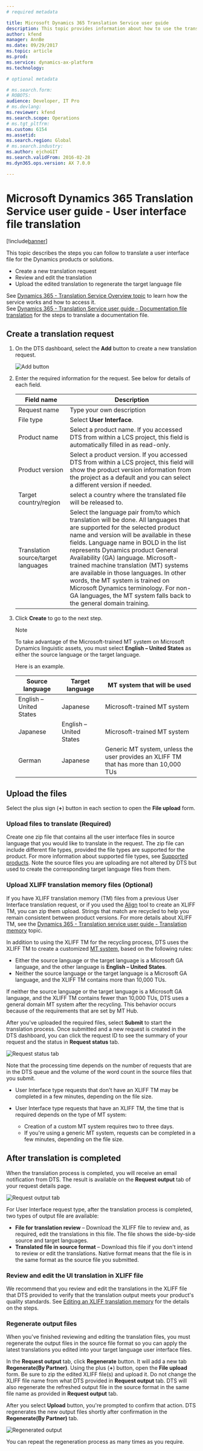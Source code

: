 ```yaml
---
# required metadata

title: Microsoft Dynamics 365 Translation Service user guide
description: This topic provides information about how to use the translation service for Microsoft Dynamics 365 products.
author: kfend
manager: AnnBe
ms.date: 09/29/2017
ms.topic: article
ms.prod: 
ms.service: dynamics-ax-platform
ms.technology: 

# optional metadata

# ms.search.form: 
# ROBOTS: 
audience: Developer, IT Pro
# ms.devlang: 
ms.reviewer: kfend
ms.search.scope: Operations
# ms.tgt_pltfrm: 
ms.custom: 6154
ms.assetid: 
ms.search.region: Global
# ms.search.industry: 
ms.author: ejchoGIT
ms.search.validFrom: 2016-02-28
ms.dyn365.ops.version: AX 7.0.0

---
```


# Microsoft Dynamics 365 Translation Service user guide - User interface file translation

[!include[banner](../includes/banner.md)]

This topic describes the steps you can follow to translate a user interface file for the Dynamics products or solutions. 
+ Create a new translation request
+ Review and edit the translation
+ Upload the edited translation to regenerate the target language file  

See [Dynamics 365 - Translation Service Overview topic](./translation-service-overview.md#microsoft-dynamics-365---translation-service-overview) to learn how the service works and how to access it.  
See [Dynamics 365 - Translation Service user guide - Documentation file translation](./use-translation-service-ua.md) for the steps to translate a documentation file. 

## Create a translation request
1. On the DTS dashboard, select the **Add** button to create a new translation request.  

    ![Add button](./media/dts-request1.png "Add button")

2. Enter the required information for the request. See below for details of each field.  

    | Field name        | Description |
    |-------------------|-------------|
    | Request name      | Type your own description |
    | File type      | Select **User Interface**. |
    | Product name      | Select a product name. If you accessed DTS from within a LCS project, this field is automatically filled in as read-only. |
    | Product version   | Select a product version. If you accessed DTS from within a LCS project, this field will show the product version information from the project as a default and you can select a different version if needed.|
    | Target country/region | select a country where the translated file will be released to.|
    | Translation source/target languages | Select the language pair from/to which translation will be done. All languages that are supported for the selected product name and version will be available in these fields. Language name in BOLD in the list represents Dynamics product General Availability (GA) language. Microsoft-trained machine translation (MT) systems are available in those languages. In other words, the MT system is trained on Microsoft Dynamics terminology. For non-GA languages, the MT system falls back to the general domain training.|

3. Click **Create** to go to the next step.
        
    > [!NOTE]
    > To take advantage of the Microsoft-trained MT system on Microsoft Dynamics linguistic assets, you must select **English – United States** as either the source language or the target language.

    Here is an example.

    | Source language         | Target language         | MT system that will be used |
    |-------------------------|-------------------------|-----------------------------|
    | English – United States | Japanese	              | Microsoft-trained MT system |
    | Japanese                | English – United States	| Microsoft-trained MT system |
    | German                  | Japanese                | Generic MT system, unless the user provides an XLIFF TM that has more than 10,000 TUs |


## Upload the files
Select the plus sign (**+**) button in each section to open the **File upload** form.  

### Upload files to translate (Required)
Create one zip file that contains all the user interface files in source language that you would like to translate in the request. The zip file can include different file types, provided the file types are supported for the product. For more information about supported file types, see [Supported products](./translation-service-overview.md#supported-products). Note the source files you are uploading are not altered by DTS but used to create the corresponding target language files from them. 

### Upload XLIFF translation memory files (Optional)
If you have XLIFF translation memory (TM) files from a previous User Interface translation request, or if you used the [Align](./use-translation-service-tm.md#creating-a-translation-memory---alignment) tool to create an XLIFF TM, you can zip them upload. Strings that match are recycled to help you remain consistent between product versions. For more details about XLIFF TM, see the [Dynamics 365 - Translation service user guide - Translation memory](./use-translation-service-tm.md) topic.

In addition to using the XLIFF TM for the recycling process, DTS uses the XLIFF TM to create a customized [MT system](./translation-service-overview.md#custom-trained-mt-system), based on the following rules:

+ Either the source language or the target language is a Microsoft GA language, and the other language is **English – United States**.
+ Neither the source language or the target language is a Microsoft GA language, and the XLIFF TM contains more than 10,000 TUs.

If neither the source language or the target language is a Microsoft GA language, and the XLIFF TM contains fewer than 10,000 TUs, DTS uses a general domain MT system after the recycling. This behavior occurs because of the requirements that are set by MT Hub.

After you've uploaded the required files, select **Submit** to start the translation process. Once submitted and a new request is created in the DTS dashboard, you can click the request ID to see the summary of your request and the status in **Request status** tab. 

![Request status tab](./media/dts-request-status.png "Request status tab")

Note that the processing time depends on the number of requests that are in the DTS queue and the volume of the word count in the source files that you submit.

+ User Interface type requests that don't have an XLIFF TM may be completed in a few minutes, depending on the file size.
+ User Interface type requests that have an XLIFF TM, the time that is required depends on the type of MT system:

    + Creation of a custom MT system requires two to three days.
    + If you're using a generic MT system, requests can be completed in a few minutes, depending on the file size.


## After translation is completed
When the translation process is completed, you will receive an email notification from DTS. The result is available on the **Request output** tab of your request details page.

![Request output tab](./media/dts-output.png "Request output tab")

For User Interface request type, after the translation process is completed, two types of output file are available:

+ **File for translation review** – Download the XLIFF file to review and, as required, edit the translations in this file. The file shows the side-by-side source and target languages.
+ **Translated file in source format** – Download this file if you don't intend to review or edit the translations. Native format means that the file is in the same format as the source file you submitted.


### Review and edit the UI translation in XLIFF file
We recommend that you review and edit the translations in the XLIFF file that DTS provided to verify that the translation output meets your product's quality standards. See [Editing an XLIFF translation memory](./use-translation-service-tm.md#editing-an-xliff-translation-memory) for the details on the steps. 

### Regenerate output files
When you've finished reviewing and editing the translation files, you must regenerate the output files in the source file format so you can apply the latest translations you edited into your target language user interface files.

In the **Request output** tab, click **Regenerate** button. It will add a new tab **Regenerate(By Partner)**. Using the plus (**+**) button, open the **File upload** form. Be sure to zip the edited XLIFF file(s) and upload it. Do not change the XLIFF file name from what DTS provided in **Request output** tab. DTS will also regenerate the refreshed output file in the source format in the same file name as provided in **Request output** tab. 

After you select **Upload** button, you're prompted to confirm that action. DTS regenerates the new output files shortly after confirmation in the **Regenerate(By Partner)** tab. 

![Regenerated output](./media/dts-regenerate-output.png "Regenerated output")

You can repeat the regeneration process as many times as you require.

